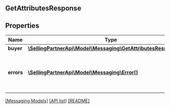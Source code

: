## GetAttributesResponse

## Properties

Name | Type | Description | Notes
------------ | ------------- | ------------- | -------------
**buyer** | [**\SellingPartnerApi\Model\Messaging\GetAttributesResponseBuyer**](GetAttributesResponseBuyer.md) |  | [optional]
**errors** | [**\SellingPartnerApi\Model\Messaging\Error[]**](Error.md) | A list of error responses returned when a request is unsuccessful. | [optional]

[[Messaging Models]](../) [[API list]](../../Api) [[README]](../../../README.md)

